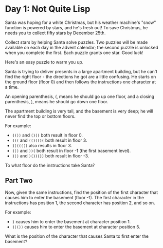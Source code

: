 # Day 1: Not Quite Lisp

Santa was hoping for a white Christmas, but his weather machine's "snow"
function is powered by stars, and he's fresh out! To save Christmas, he needs
you to collect fifty stars by December 25th.

Collect stars by helping Santa solve puzzles. Two puzzles will be made
available on each day in the advent calendar; the second puzzle is unlocked
when you complete the first. Each puzzle grants one star. Good luck!

Here's an easy puzzle to warm you up.

Santa is trying to deliver presents in a large apartment building, but he can't
find the right floor - the directions he got are a little confusing. He starts
on the ground floor (floor 0) and then follows the instructions one character
at a time.

An opening parenthesis, (, means he should go up one floor, and a closing
parenthesis, ), means he should go down one floor.

The apartment building is very tall, and the basement is very deep; he will
never find the top or bottom floors.

For example:

- `(())` and `()()` both result in floor 0.
- `(((` and `(()(()(` both result in floor 3.
- `))(((((` also results in floor 3.
- `())` and `))(` both result in floor -1 (the first basement level).
- `)))` and `)())())` both result in floor -3.

To what floor do the instructions take Santa?


## Part Two

Now, given the same instructions, find the position of the first character that
causes him to enter the basement (floor -1). The first character in the
instructions has position 1, the second character has position 2, and so on.

For example:

- `)` causes him to enter the basement at character position 1.
- `()())` causes him to enter the basement at character position 5.

What is the position of the character that causes Santa to first enter the
basement?
